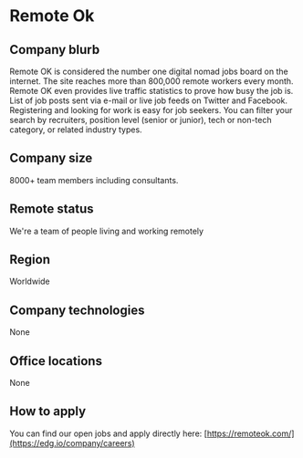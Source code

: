 # Remote Ok

## Company blurb

Remote OK is considered the number one digital nomad jobs board on the internet. The site reaches more than 800,000 remote workers every month. Remote OK even provides live traffic statistics to prove how busy the job is. List of job posts sent via e-mail or live job feeds on Twitter and Facebook. Registering and looking for work is easy for job seekers. You can filter your search by recruiters, position level (senior or junior), tech or non-tech category, or related industry types.

## Company size

8000+ team members including consultants.

## Remote status

We're a team of people living and working remotely

## Region

Worldwide

## Company technologies

None

## Office locations

None

## How to apply

You can find our open jobs and apply directly here: [https://remoteok.com/](https://edg.io/company/careers)
